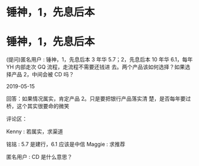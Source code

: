 # 锤神，1，先息后本

# 锤神，1，先息后本

(提问)匿名用户 : 锤神，1，先息后本 3 年华 5.7；2，先息后本 10 年华 6.1，每年 YH 内部走次 GQ 流程，走流程不需要还钱进 去。两个产品该如何选择？如果选择产品 2，中间会被 CD 吗？

2019-05-15

回答：如果情况属实，肯定产品 2。只是要把银行产品落实清 楚，是否每年要过桥，这个其实很要命的微笑

评论区：

Kenny : 若属实，求渠道

铭铭 : 5.7 是建行，6.1 应该是中信 Maggie : 求推荐

匿名用户 : CD 是什么意思？